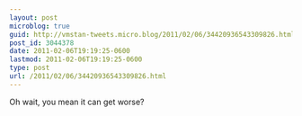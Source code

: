 ```yaml
---
layout: post
microblog: true
guid: http://vmstan-tweets.micro.blog/2011/02/06/34420936543309826.html
post_id: 3044378
date: 2011-02-06T19:19:25-0600
lastmod: 2011-02-06T19:19:25-0600
type: post
url: /2011/02/06/34420936543309826.html
---
```

Oh wait, you mean it can get worse?
